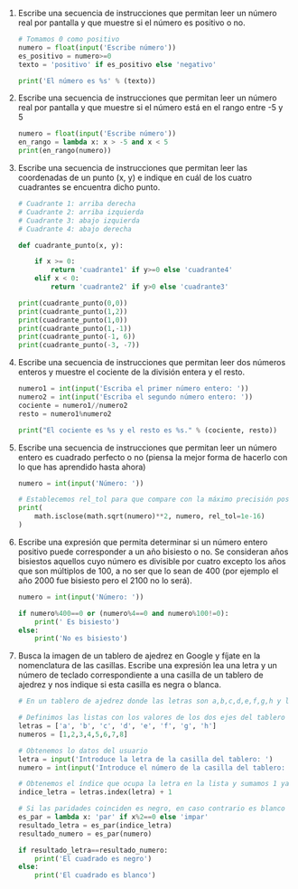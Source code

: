 1. Escribe una secuencia de instrucciones que permitan leer un número real por pantalla y que muestre si el número es positivo o no.
    ```python
    # Tomamos 0 como positivo
    numero = float(input('Escribe número'))
    es_positivo = numero>=0
    texto = 'positivo' if es_positivo else 'negativo'

    print('El número es %s' % (texto))
    ```

2. Escribe una secuencia de instrucciones que permitan leer un número real por pantalla y que muestre si el número está en el rango entre -5 y 5

    ```python
    numero = float(input('Escribe número'))
    en_rango = lambda x: x > -5 and x < 5
    print(en_rango(numero))
    ```

3. Escribe una secuencia de instrucciones que permitan leer las coordenadas de un punto (x, y) e indique en cuál de los cuatro cuadrantes se encuentra dicho punto.

    ```python
    # Cuadrante 1: arriba derecha
    # Cuadrante 2: arriba izquierda
    # Cuadrante 3: abajo izquierda
    # Cuadrante 4: abajo derecha

    def cuadrante_punto(x, y):

        if x >= 0:
            return 'cuadrante1' if y>=0 else 'cuadrante4'   
        elif x < 0:
            return 'cuadrante2' if y>0 else 'cuadrante3'

    print(cuadrante_punto(0,0))
    print(cuadrante_punto(1,2))
    print(cuadrante_punto(1,0))
    print(cuadrante_punto(1,-1))
    print(cuadrante_punto(-1, 6))
    print(cuadrante_punto(-3, -7))
    ```

4. Escribe una secuencia de instrucciones que permitan leer dos números enteros y muestre el cociente de la división entera y el resto.
    ```python
    numero1 = int(input('Escriba el primer número entero: '))
    numero2 = int(input('Escriba el segundo número entero: '))
    cociente = numero1//numero2
    resto = numero1%numero2

    print("El cociente es %s y el resto es %s." % (cociente, resto))
    ```

5. Escribe una secuencia de instrucciones que permitan leer un número entero es cuadrado perfecto o no (piensa la mejor forma de hacerlo con lo que has aprendido hasta ahora)
    ```python
    numero = int(input('Número: '))

    # Establecemos rel_tol para que compare con la máximo precisión posible
    print(
        math.isclose(math.sqrt(numero)**2, numero, rel_tol=1e-16)
    )
    ```

6. Escribe una expresión que permita determinar si un número entero positivo puede corresponder a un año bisiesto o no. Se consideran años bisiestos aquellos cuyo número es divisible por cuatro excepto los años que son múltiplos de 100, a no ser que lo sean de 400 (por ejemplo el año 2000 fue bisiesto pero el 2100 no lo será).
    ```python
    numero = int(input('Número: '))

    if numero%400==0 or (numero%4==0 and numero%100!=0):
        print(' Es bisiesto')
    else:
        print('No es bisiesto')
    ```

7. Busca la imagen de un tablero de ajedrez en Google y fíjate en la nomenclatura de las casillas. Escribe una expresión lea una letra y un número de teclado correspondiente a una casilla de un tablero de ajedrez y nos indique si esta casilla es negra o blanca.
    ```python
    # En un tablero de ajedrez donde las letras son a,b,c,d,e,f,g,h y los números 1,2,3,4,5,6,7,8, si asignamos un número de posición (en orden natural, comenzando en 1) en una lista a cada una de las letras vemos que cuando la paridad (es par o impar) del número coincide con la paridad de la posición que ocupa la letra en la lista el cuadrado es negro. Entonces, para todas las combinaciones, cuando haya (par/par, impar/impar) el cuadrado es negro. Por ejemplo: la letra 'd' ocupa la cuarta posición, y si el usuario selecciona el número 5 tendremos que la posición de la letra 'd' es 4, que es par, cuya paridad no coincide con 5, que es impar.

    # Definimos las listas con los valores de los dos ejes del tablero
    letras = ['a', 'b', 'c', 'd', 'e', 'f', 'g', 'h']
    numeros = [1,2,3,4,5,6,7,8]

    # Obtenemos lo datos del usuario
    letra = input('Introduce la letra de la casilla del tablero: ')
    numero = int(input('Introduce el número de la casilla del tablero: '))

    # Obtenemos el índice que ocupa la letra en la lista y sumamos 1 ya que en Python las listas comienzan en 0 y no en 1
    indice_letra = letras.index(letra) + 1

    # Si las paridades coinciden es negro, en caso contrario es blanco
    es_par = lambda x: 'par' if x%2==0 else 'impar'
    resultado_letra = es_par(indice_letra)
    resultado_numero = es_par(numero)

    if resultado_letra==resultado_numero:
        print('El cuadrado es negro')
    else:
        print('El cuadrado es blanco')
    ```